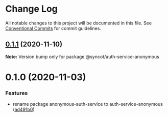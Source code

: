 # Change Log

All notable changes to this project will be documented in this file.
See [Conventional Commits](https://conventionalcommits.org) for commit guidelines.

## [0.1.1](https://github.com/SyncOT/SyncOT/compare/@syncot/auth-service-anonymous@0.1.0...@syncot/auth-service-anonymous@0.1.1) (2020-11-10)

**Note:** Version bump only for package @syncot/auth-service-anonymous





# 0.1.0 (2020-11-03)


### Features

* rename package anonymous-auth-service to auth-service-anonymous ([ad491b0](https://github.com/SyncOT/SyncOT/commit/ad491b0831b11913e197837fc1ae36b46e4932b6))
